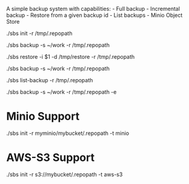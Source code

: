A simple backup system with capabilities:
	- Full backup
	- Incremental backup 
	- Restore from a given backup id
	- List backups
	- Minio Object Store 

./sbs init -r /tmp/.repopath

./sbs backup -s ~/work -r /tmp/.repopath

./sbs restore -i $1 -d /tmp/restore -r /tmp/.repopath 

./sbs backup -s ~/work -r /tmp/.repopath

./sbs list-backup -r /tmp/.repopath

./sbs backup -s ~/work -r /tmp/.repopath -e <enable encryption>

# Minio Support
./sbs init -r myminio/mybucket/.repopath -t minio

# AWS-S3 Support
./sbs init -r s3://mybucket/.repopath -t aws-s3

